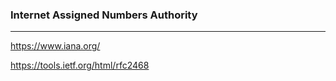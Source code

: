 ### Internet Assigned Numbers Authority
---

https://www.iana.org/

https://tools.ietf.org/html/rfc2468
